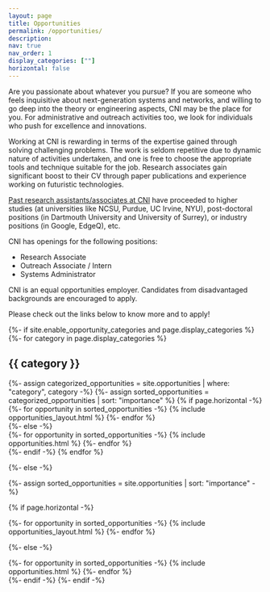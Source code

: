 ```yaml
---
layout: page
title: Opportunities
permalink: /opportunities/
description: 
nav: true
nav_order: 1
display_categories: [""]
horizontal: false
---
```

Are you passionate about whatever you pursue? If you are someone who feels inquisitive
about next-generation systems and networks, and willing to go deep into the theory or engineering aspects, CNI may be the place for you. For administrative and outreach activities too, we look for individuals who push for excellence and innovations.

Working at CNI is rewarding in terms of the expertise gained through solving challenging problems. The work is seldom repetitive due to dynamic nature of activities undertaken, and one is free to choose the appropriate tools and technique suitable for the job. Research associates gain significant boost to their CV through paper publications and experience working on futuristic technologies.

[Past research assistants/associates at CNI](https://cni.iisc.ac.in/staff/alumni) have proceeded to higher studies (at universities like NCSU, Purdue, UC Irvine, NYU), post-doctoral positions (in Dartmouth University and University of Surrey), or industry positions (in Google, EdgeQ), etc.

CNI has openings for the following positions:
- Research Associate 
- Outreach Associate / Intern
- Systems Administrator

CNI is an equal opportunities employer. Candidates from disadvantaged backgrounds are encouraged to apply.

Please check out the links below to know more and to apply!

<!-- pages/opportunities.md -->
<div class="opportunities">
{%- if site.enable_opportunity_categories and page.display_categories %}
  <!-- Display categorized opportunities -->
  {%- for category in page.display_categories %}
  <h2 class="category">{{ category }}</h2>
  {%- assign categorized_opportunities = site.opportunities | where: "category", category -%}
  {%- assign sorted_opportunities = categorized_opportunities | sort: "importance" %}
  <!-- Generate cards for each opportunity -->
  {% if page.horizontal -%}
  <div class="container">
    <div class="row">
    {%- for opportunity in sorted_opportunities -%}
      {% include opportunities_layout.html %}
    {%- endfor %}
    </div>
  </div>
  {%- else -%}
  <div class="grid">
    {%- for opportunity in sorted_opportunities -%}
      {% include opportunities.html %}
    {%- endfor %}
  </div>
  {%- endif -%}
  {% endfor %}

{%- else -%}
<!-- Display opportunities without categories -->
  {%- assign sorted_opportunities = site.opportunities | sort: "importance" -%}
  <!-- Generate cards for each opportunity -->
  {% if page.horizontal -%}
  <div class="container">
    <div class="row">
    {%- for opportunity in sorted_opportunities -%}
      {% include opportunities_layout.html %}
    {%- endfor %}
    </div>
  </div>
  
  {%- else -%}
  <div class="grid">
    {%- for opportunity in sorted_opportunities -%}
      {% include opportunities.html %}
    {%- endfor %}
  </div>
  {%- endif -%}
{%- endif -%}

</div>
<br>

